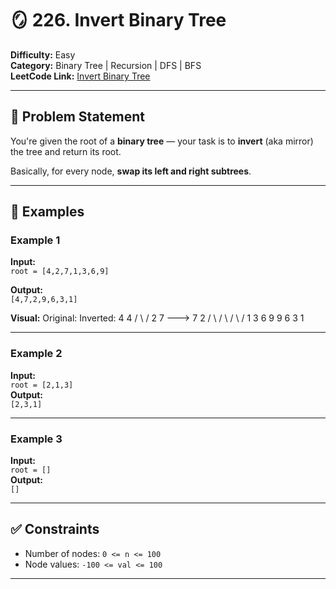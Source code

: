 # 🪞 226. Invert Binary Tree

**Difficulty:** Easy  
**Category:** Binary Tree | Recursion | DFS | BFS  
**LeetCode Link:** [Invert Binary Tree](https://leetcode.com/problems/invert-binary-tree)

---

## 🧠 Problem Statement

You're given the root of a **binary tree** — your task is to **invert** (aka mirror) the tree and return its root.

Basically, for every node, **swap its left and right subtrees**.

---

## 🌳 Examples

### Example 1

**Input:**  
`root = [4,2,7,1,3,6,9]`

**Output:**  
`[4,7,2,9,6,3,1]`

**Visual:**
Original: Inverted:
4 4
/ \ /
2 7 ---> 7 2
/ \ / \ / \ /
1 3 6 9 9 6 3 1


---

### Example 2

**Input:**  
`root = [2,1,3]`  
**Output:**  
`[2,3,1]`

---

### Example 3

**Input:**  
`root = []`  
**Output:**  
`[]`

---

## ✅ Constraints

- Number of nodes: `0 <= n <= 100`
- Node values: `-100 <= val <= 100`

---